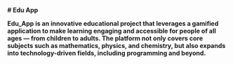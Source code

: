 **# Edu App**



**Edu\_App is an innovative educational project that leverages a gamified application to make learning engaging and accessible for people of all ages — from children to adults. The platform not only covers core subjects such as mathematics, physics, and chemistry, but also expands into technology-driven fields, including programming and beyond.**

